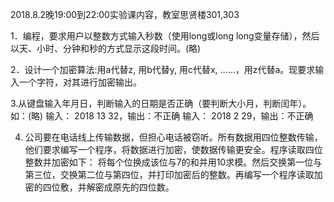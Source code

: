 2018.8.2晚19:00到22:00实验课内容，教室思贤楼301,303

1．编程，要求用户以整数方式输入秒数（使用long或long long变量存储），然后以天、小时、分钟和秒的方式显示这段时间。(略)

2．设计一个加密算法:用a代替z, 用b代替y, 用c代替x, ……，用z代替a。现要求输入一个字符，对其进行加密输出。

3.从键盘输入年月日，判断输入的日期是否正确（要判断大小月，判断闰年）。如：(略)
输入： 2018 13 32，输出：不正确
输入： 2018 2 29，输出：不正确

4. 公司要在电话线上传输数据，但担心电话被窃听。所有数据用四位整数传输，他们要求编写一个程序，将数据进行加密，使数据传输更安全。程序读取四位整数并加密如下：
将每个位换成该位与7的和并用10求模。然后交换第一位与第三位，交换第二位与第四位，并打印加密后的整数。再编写一个程序读取加密的四位敷，并解密成原先的四位数。

